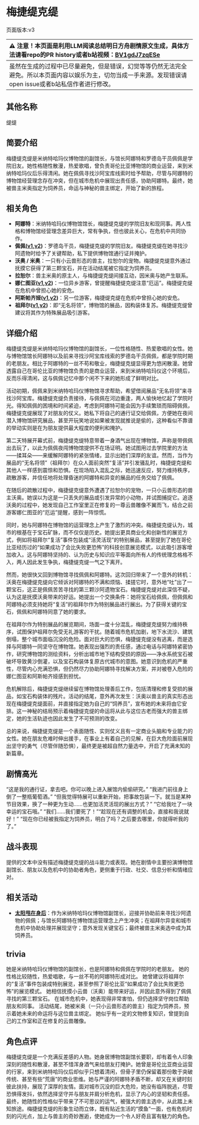 # 梅捷缇克缇
页面版本:v3
 

| :warning: 注意！本页面是利用LLM阅读总结明日方舟剧情原文生成，具体方法请看repo的PR history或者b站视频：[BV1gdJ7zqESe](https://www.bilibili.com/video/BV1gdJ7zqESe/)         |
|:----------------------------|
| 虽然在生成的过程中已尽量避免，但是错误，幻觉等等仍然无法完全避免。所以本页面内容以娱乐为主，切勿当成一手来源。发现错误请open issue或者b站私信作者进行修改。|



## 其他名称
缇缇
## 简要介绍
梅捷缇克缇是米纳特哈玛仪博物馆的副馆长，与馆长阿娜特和罗德岛干员佩佩是学院旧友。她性格随性散漫，热爱歌唱，曾负责哥伦比亚博物馆的商业运营，来到米纳特哈玛仪后乐得清闲。她在佩佩寻找沙阿宝库线索时给予帮助，尽管与阿娜特的博物馆经营理念存在冲突，但在城市危机中展现出责任感，协助阿娜特。最终，她被兽主米奥指定为饲养员，命运与神秘的兽主绑定，开始了新的旅程。
## 相关角色
-   **阿娜特**：米纳特哈玛仪博物馆馆长，梅捷缇克缇的学院旧友和现同事。两人性格和博物馆经营理念差异巨大，常有争执，但也彼此关心，在危机中共同协作。
-   **佩佩([v1](../chars/char_4058_pepe.md),[v2](char_4058_pepe.md))**：罗德岛干员，梅捷缇克缇的学院旧友。梅捷缇克缇在她寻找沙阿遗物时给予了关键帮助，私下提供博物馆通行证并掩护。
-   **沃奥 / 米奥**：一只有小云兽形态的兽主，拉恕尔的宠物。梅捷缇克缇意外通过抚摸它获得了第三颗宝石，并在活动结尾被它指定为饲养员。
-   **拉恕尔**：兽主米奥的原主人，与梅捷缇克缇间接互动，因米奥与她产生联系。
-   **娜仁图亚([v1](../chars/char_4138_narant.md),[v2](char_4138_narant.md))**：一位异乡游客，曾提醒梅捷缇克缇注意“厄运”。梅捷缇克缇在危机中曾担心她的安危。
-   **阿斯帕齐娅([v1](../chars/extended_char_a_si_pa_qi_ya.md),[v2](extended_char_a_si_pa_qi_ya.md))**：另一位游客，梅捷缇克缇在危机中曾担心她的安危。
-   **祖拜尔([v1](../chars/extended_char_zu_bai_er.md),[v2](extended_char_zu_bai_er.md))**：即“无名将领”，博物馆的展品，因构装体复苏。梅捷缇克缇曾建议将其作为特殊展品吸引游客。
## 详细介绍
梅捷缇克缇是米纳特哈玛仪博物馆的副馆长，一位性格随性、热爱歌唱的女性。她与博物馆馆长阿娜特以及前来寻找沙阿宝库线索的罗德岛干员佩佩，都是学院时期的老朋友。相比于阿娜特的一丝不苟和敬业，梅捷缇克缇显得更为悠闲散漫。她曾透露自己在哥伦比亚的博物馆负责的是商业运营，来到米纳特哈玛仪这个环境后，反而乐得清闲，这与佩佩记忆中那个闲不下来的她形成了鲜明对比。

活动初期，佩佩来到米纳特哈玛仪博物馆寻求帮助，希望借阅展品“无名将领”来寻找沙阿宝库。梅捷缇克缇负责接待，与佩佩在河边重逢，两人愉快地忆起了学院时光。得知佩佩的困境和时间紧迫，考虑到阿娜特可能会因为手续繁琐而阻碍佩佩，梅捷缇克缇展现了对朋友的仗义。她私下将自己的通行证交给佩佩，方便她在夜间潜入博物馆研究展品，甚至开玩笑地说如果被发现就推说是偷的，这种看似不靠谱的举动实则是在为朋友提供最大程度的便利和掩护。

第二天特展开幕式前，梅捷缇克缇特意带着一身酒气出现在博物馆，声称是带佩佩出去玩了，以此为佩佩夜闯博物馆提供不在场证明。她试图用过去学院里的方法——揉耳朵——来缓解阿娜特的紧张情绪，显示出她们深厚的友谊。然而，当作为展品的“无名将领”（祖拜尔）在众人面前突然“复活”并引发骚乱时，梅捷缇克缇和其他人一样感到震惊和恐惧。在现场陷入混乱之际，她迅速反应，努力维持秩序，疏散游客，并信任地将处理昏迷的阿娜特和异变的展品的任务交给了佩佩。

在随后的疏散过程中，梅捷缇克缇意外遭遇了拉恕尔的宠物，一只小云兽形态的兽主沃奥。她误以为这是一只丢失的展品或引发异常的小动物，并试图捕捉它。追逐沃奥的过程中，她发现自己工作室里正在修复的一尊云兽雕像不翼而飞，结合之前游客娜仁图亚的“厄运”提醒，感到一阵惊慌。

同时，她与阿娜特在博物馆的运营理念上产生了激烈的冲突。梅捷缇克缇认为，城市的根基在于宝石矿脉，而不仅仅是历史。她提出更具商业化和创新性的展览方式，例如将祖拜尔“复活”事件包装成“活灵活现”的特别展品，甚至提到了她在哥伦比亚经历过的“如果成功了会比失败更恐怖”的科技创意展览模式，以此吸引游客增加收入。这与阿娜特坚持的、认为历史与知识应平等面向所有人的传统理念格格不入，两人因此发生争执，梅捷缇克缇一气之下离开。

然而，她很快又回到博物馆寻找佩佩和阿娜特。这次回归带来了一个意外的转机：沃奥在梅捷缇克缇向它倾诉对阿娜特的不满和烦恼、揉搓它时，意外地“吐”出了一颗宝石，这正是佩佩苦苦寻找的第三颗沙阿遗物宝石。梅捷缇克缇对此深信不疑，认为这是抚摸沃奥带来的好运。她提出一个交换条件：她将宝石给佩佩，但佩佩和阿娜特必须支持她将“复活”的祖拜尔作为特别展品进行展出。为了获得关键的宝石，佩佩和阿娜特同意了她的要求。

在祖拜尔作为特别展品的展览期间，场面一度十分混乱，梅捷缇克缇努力维持秩序，试图保护祖拜尔免受无礼游客的干扰。随着城市危机加剧，地下水流沙、建筑倒塌，整个城市面临沉没的危险。面对巨大的恐惧，梅捷缇克缇没有逃离，而是选择与阿娜特一同坚守在博物馆。她表现出强烈的责任感，通过电话与阿娜特紧密协作，研究博物馆的测绘资料，分析出城市地下结构受损的原因——净水系统宝石被破坏导致黄沙倒灌，以及宝石构装体复原古代城市的意图。她意识到危机的严重性，尽管内心充满恐惧，但仍然尽力协助阿娜特寻找解决方案，并对被卷入危险的娜仁图亚和阿斯帕齐娅感到担忧。

危机解除后，梅捷缇克缇继续留在博物馆处理善后工作，包括清理和修复受损的展品，如宝石构装体的残片。活动的结尾，意外再次发生：沃奥以兽主的真实形态出现在梅捷缇克缇面前，并直接指定她为自己的“饲养员”，宣布她的未来将由它安排。这一神秘的结局预示着梅捷缇克缇的命运将从此与这位古老而强大的兽主绑定，她的生活轨迹也因此发生了不可预测的改变。

总的来说，梅捷缇克缇是一个表面随性、实则仗义且有一定商业头脑和专业能力的女性。她在朋友危难时伸出援手，在事业上有着自己的见解，在巨大危险面前展现出坚守的勇气（尽管伴随恐惧），最终更是被超自然力量选中，开启了充满未知的新篇章。
## 剧情高光
“这是我的通行证，拿去吧。你可以晚上进入展馆内偷偷研究。”
“我进门前往身上倒了一整瓶葡萄酒。”
“但我觉得特展可以重新开始，把事故包装一下。就当是某种节目效果，换了一种更为生动......也更加活灵活现的展出方式？”
“它给我吐了一块幸运的宝石哦。”
“我们......我们要死了！”“趁现在还有调整的机会，直接和我说就好！”
“现在你已经被我指定为饲养员，明白了吗？之后要去哪里，你就得听我的了。”
## 战斗表现
提供的文本中没有描述梅捷缇克缇的战斗能力或表现。她在剧情中主要扮演博物馆副馆长、朋友以及危机中的协助者角色，更侧重于行政、社交、信息分析和情绪应对。
## 相关活动
-   **[太阳甩在身后](../stories/act35side.md)**：作为米纳特哈玛仪博物馆副馆长，迎接并协助前来寻找沙阿遗物的佩佩；与馆长阿娜特在博物馆运营理念上产生冲突；在祖拜尔异变和城市危机中协助处理并展现坚守；意外发现关键宝石；最终被兽主米奥选中成为其饲养员。
## trivia
她是米纳特哈玛仪博物馆的副馆长，也是阿娜特和佩佩在学院时的老朋友。
她的性格比较随性，热爱唱歌，与一丝不苟的阿娜特形成对比。
她曾建议将祖拜尔的“复活”事件包装成特别展览，甚至参照了哥伦比亚“如果成功了会比失败更恐怖”的展览模式。
她相信抚摸小云兽（沃奥）能带来好运，并因此意外得到了佩佩寻找的第三颗宝石。
在城市危机中，她表现得非常害怕，但仍选择坚守岗位帮助朋友和同事。
活动结尾，她被米奥（一只小云兽形态的兽主）指定为饲养员，预示着她未来的命运将与这位兽主绑定。
她似乎有一定的文物修复知识，曾提到自己的工作室和正在修复的云兽雕像。
## 角色点评
梅捷缇克缇是一个充满反差感的人物。她身居博物馆副馆长要职，却有着令人印象深刻的随性和散漫，甚至不惜浑身酒气来给朋友打掩护。她曾是哥伦比亚商业运营的行家，来到米纳特哈玛仪后却似乎只想着清闲，但骨子里仍保留着那份敢于突破传统、甚至有些“荒唐”的商业思维。她与严谨的阿娜特矛盾不断，却又在关键时刻彼此扶持，展现了深厚的友情。面对城市沉没的巨大危险，她没有临阵脱逃，尽管恐惧得发抖，依然选择坚守并与朋友并肩分析危机，显示了内心的坚韧和责任感。最终，她随性的性格似乎带来了不可思议的运气，被强大的兽主选中，从此踏上未知旅途。梅捷缇克缇的形象生动而立体，既有贴近生活的“摸鱼”一面，也有危机时刻的闪光点，加上与兽主的奇妙邂逅，使她成为一个令人好奇且富有魅力的角色。